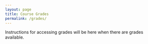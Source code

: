 ```yaml
---
layout: page
title: Course Grades
permalink: /grades/
---
```


Instructions for accessing grades will be here when there are grades available.



